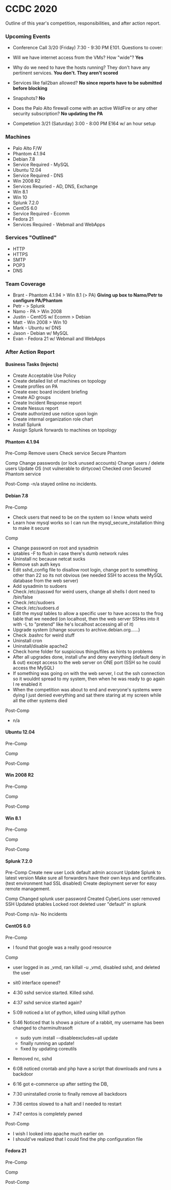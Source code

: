 # CCDC 2020

Outline of this year's competition, responsibilities, and after action report.

### Upcoming Events
- Conference Call 3/20 (Friday) 7:30 - 9:30 PM E101. Questions to cover:
 - Will we have internet access from the VMs? How "wide"? **Yes**
 - Why do we need to have the hosts running? They don't have any pertinent services. **You don't. They aren't scored**
 - Services like fail2ban allowed? **No since reports have to be submitted before blocking**
 - Snapshots? **No**
 - Does the Palo Alto firewall come with an active WildFire or any other security subscription? **No updating the PA**

- Competetion 3/21 (Saturday) 3:00 - 8:00 PM E164 w/ an hour setup

### Machines

- Palo Alto F/W
- Phantom 4.1.94
- Debian 7.8
 - Service Required - MySQL
- Ubuntu 12.04
 - Service Required - DNS
- Win 2008 R2
 - Services Requried - AD, DNS, Exchange
- Win 8.1
- Win 10
- Splunk 7.2.0
- CentOS 6.0
 - Service Required - Ecomm
- Fedora 21
 - Services Required - Webmail and WebApps

### Services "Outlined"
- HTTP
- HTTPS
- SMTP
- POP3
- DNS

### Team Coverage
- Brant - Phantom 4.1.94 > Win 8.1 (> PA) **Giving up box to Namo/Petr to configure PA/Phantom**
- Petr - > Splunk
- Namo - PA > Win 2008
- Justin - CentOS w/ Ecomm > Debian
- Matt - Win 2008 > Win 10
- Mark - Ubuntu w/ DNS
- Jason - Debian w/ MySQL
- Evan - Fedora 21 w/ Webmail and WebApps

### After Action Report

#### Business Tasks (Injects)
- Create Acceptable Use Policy
- Create detailed list of machines on topology
- Create profiles on PA
- Create exec board incident briefing
- Create AD groups
- Create Incident Response report
- Create Nessus report
- Create authorized use notice upon login
- Create internal organization role chart
- Install Splunk
- Assign Splunk forwards to machines on topology

#### Phantom 4.1.94
Pre-Comp
Remove users
Check service
Secure Phantom

Comp
Change passwords (or lock unused accounts)
Change users / delete users
Update OS (not vulnerable to dirtycow)
Checked cron
Secured Phantom service

Post-Comp
-n/a stayed online no incidents.

#### Debian 7.8
Pre-Comp
- Check users that need to be on the system so I know whats weird
- Learn how mysql works so I can run the mysql_secure_installation thing to make it secure

Comp
- Change password on root and sysadmin
- iptables -F to flush in case there's dumb network rules
- Uninstall nc because netcat sucks
- Remove ssh auth keys
- Edit sshd_config file to disallow root login, change port to something other than 22 so its not obvious (we needed SSH to access the MySQL database from the web server)
- Add sysadmin to sudoers
- Check /etc/passwd for weird users, change all shells I dont need to /bin/false
- Check /etc/sudoers
- Check /etc/sudoers.d
- Edit the mysql tables to allow a specific user to have access to the frog table that we needed (on localhost, then the web server SSHes into it with -L to "pretend" like he's localhost accessing all of it)
- Upgrade system (change sources to archive.debian.org......)
- Check .bashrc for weird stuff
- Uninstall cron
- Uninstall/disable apache2
- Check home folder for suspicious things/files as hints to problems
- After all upgrades done, install ufw and deny everything (default deny in & out) except access to the web server on ONE port (SSH so he could access the MySQL)
 - If something was going on with the web server, I cut the ssh connection so it wouldnt spread to my system, then when he was ready to go again I re enabled it
 - When the competition was about to end and everyone's systems were dying I just denied everything and sat there staring at my screen while all the other systems died

Post-Comp
- n/a

#### Ubuntu 12.04
Pre-Comp


Comp


Post-Comp

#### Win 2008 R2
Pre-Comp


Comp


Post-Comp

#### Win 8.1
Pre-Comp


Comp


Post-Comp

#### Splunk 7.2.0
Pre-Comp
Create new user
Lock default admin account
Update Splunk to latest version
Make sure all forwarders have their own keys and certificates. (test environment had SSL disabled)
Create deployment server for easy remote management.

Comp
Changed splunk user password
Created CyberLions user
removed SSH
Updated iptables
Locked root
deleted user "default" in splunk

Post-Comp
n/a- No incidents

#### CentOS 6.0
Pre-Comp

- I found that google was a really good resource

Comp

- user logged in as _vmd, ran killall -u _vmd, disabled sshd, and deleted the user

- sit0 interface opened?

- 4:30 sshd service started. Killed sshd.
- 4:37 sshd service started again?
- 5:09 noticed a lot of python, killed using killall python

- 5:46 Noticed that ls shows a picture of a rabbit, my username has been changed to charminultrasoft
    - sudo yum install --disableexcludes=all update
    - finally running an update!
    - fixed by updating coreutils
    
- Removed nc, sshd
- 6:08 noticed crontab and php have a script that downloads and runs a backdoor

- 6:16 got e-commerce up after setting the DB, 

- 7:30 uninstalled cronie to finally remove all backdoors 
- 7:36 centos slowed to a halt and I needed to restart
- 7:4? centos is completely pwned  

Post-Comp

- I wish I looked into apache much earlier on
- I should've realized that I could find the php configuration file 

#### Fedora 21
Pre-Comp


Comp


Post-Comp
